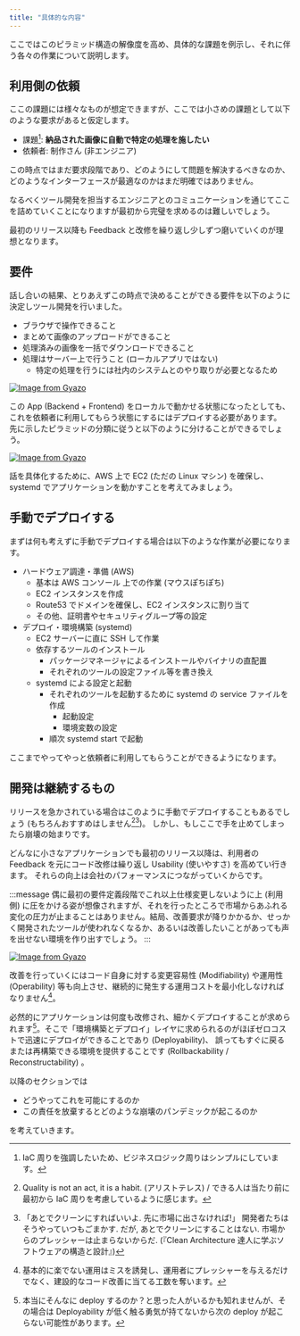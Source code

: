 ```yaml
---
title: "具体的な内容"
---
```


ここではこのピラミッド構造の解像度を高め、具体的な課題を例示し、それに伴う各々の作業について説明します。

## 利用側の依頼

ここの課題には様々なものが想定できますが、ここでは小さめの課題として以下のような要求があると仮定します。

- 課題[^サンプル課題]: **納品された画像に自動で特定の処理を施したい**
- 依頼者: 制作さん (非エンジニア)

[^サンプル課題]: IaC 周りを強調したいため、ビジネスロジック周りはシンプルにしています。

この時点ではまだ要求段階であり、どのようにして問題を解決するべきなのか、どのようなインターフェースが最適なのかはまだ明確ではありません。

なるべくツール開発を担当するエンジニアとのコミュニケーションを通じてここを詰めていくことになりますが最初から完璧を求めるのは難しいでしょう。

最初のリリース以降も Feedback と改修を繰り返し少しずつ磨いていくのが理想となります。

## 要件

話し合いの結果、とりあえずこの時点で決めることができる要件を以下のように決定しツール開発を行いました。

- ブラウザで操作できること
- まとめて画像のアップロードができること
- 処理済みの画像を一括でダウンロードできること
- 処理はサーバー上で行うこと (ローカルアプリではない)
  - 特定の処理を行うには社内のシステムとのやり取りが必要となるため

[![Image from Gyazo](https://i.gyazo.com/4f9f31d633b29037f4f5830fd51d3f37.png)](https://gyazo.com/4f9f31d633b29037f4f5830fd51d3f37)

この App (Backend + Frontend) をローカルで動かせる状態になったとしても、これを依頼者に利用してもらう状態にするにはデプロイする必要があります。
先に示したピラミッドの分類に従うと以下のように分けることができるでしょう。

[![Image from Gyazo](https://i.gyazo.com/7f908440e9bd5e801c882a63756939c4.png)](https://gyazo.com/7f908440e9bd5e801c882a63756939c4)

話を具体化するために、AWS 上で EC2 (ただの Linux マシン) を確保し、 systemd でアプリケーションを動かすことを考えてみましょう。

## 手動でデプロイする

まずは何も考えずに手動でデプロイする場合は以下のような作業が必要になります。

- ハードウェア調達・準備 (AWS)
  - 基本は AWS コンソール 上での作業 (マウスぽちぽち)
  - EC2 インスタンスを作成
  - Route53 でドメインを確保し、EC2 インスタンスに割り当て
  - その他、証明書やセキュリティグループ等の設定
- デプロイ・環境構築 (systemd)
  - EC2 サーバーに直に SSH して作業
  - 依存するツールのインストール
    - パッケージマネージャによるインストールやバイナリの直配置
    - それぞれのツールの設定ファイル等を書き換え
  - systemd による設定と起動
    - それぞれのツールを起動するために systemd の service ファイルを作成
      - 起動設定
      - 環境変数の設定
    - 順次 systemd start で起動

ここまでやってやっと依頼者に利用してもらうことができるようになります。

## 開発は継続するもの

リリースを急かされている場合はこのように手動でデプロイすることもあるでしょう (もちろんおすすめはしません[^quality_is_not_an_act_it_is_a_habit][^market_pressure_is_never_stop])。 しかし、もしここで手を止めてしまったら崩壊の始まりです。

[^quality_is_not_an_act_it_is_a_habit]: Quality is not an act, it is a habit. (アリストテレス) / できる人は当たり前に最初から IaC 周りを考慮しているように感じます。
[^market_pressure_is_never_stop]: 「あとでクリーンにすればいいよ. 先に市場に出さなければ!」 開発者たちはそうやっていつもごまかす. だが, あとでクリーンにすることはない. 市場からのプレッシャーは止まらないからだ. (『Clean Architecture 達人に学ぶソフトウェアの構造と設計』)

どんなに小さなアプリケーションでも最初のリリース以降は、利用者の Feedback を元にコード改修は繰り返し Usability (使いやすさ) を高めてい行きます。
それらの向上は会社のパフォーマンスにつながっていくからです。

:::message
偶に最初の要件定義段階でこれ以上仕様変更しないように上 (利用側) に圧をかける姿が想像されますが、それを行ったところで市場からあふれる変化の圧力が止まることはありません。結局、改善要求が降りかかるか、せっかく開発されたツールが使われなくなるか、あるいは改善したいことがあっても声を出せない環境を作り出すでしょう。
:::

[![Image from Gyazo](https://i.gyazo.com/9be5519fd4f9e12bbf652ca7d1efcca0.png)](https://gyazo.com/9be5519fd4f9e12bbf652ca7d1efcca0)

改善を行っていくにはコード自身に対する変更容易性 (Modifiability) や運用性 (Operability) 等も向上させ、継続的に発生する運用コストを最小化しなければなりません[^why_operability_is_important]。

[^why_operability_is_important]: 基本的に楽でない運用はミスを誘発[^why_operability_is_important_2]し、運用者にプレッシャーを与えるだけでなく、建設的なコード改善に当てる工数を奪います。
[^why_operability_is_important_2]:
    運用現場は楽じゃないとミスが起こる
    [Infrastructure as Code でセキュリティを楽にしよう ! #AWSDevLiveShow - YouTube](https://www.youtube.com/live/qr_Fx_ENjxE?si=tGnLqBipnMmpTqlh&t=380)

必然的にアプリケーションは何度も改修され、細かくデプロイすることが求められます[^may_not_deploy_because_of_low_deployability]。そこで「環境構築とデプロイ」レイヤに求められるのがほぼゼロコストで迅速にデプロイができることであり (Deployability)、 誤ってもすぐに戻るまたは再構築できる環境を提供することです (Rollbackability / Reconstructability) 。

[^may_not_deploy_because_of_low_deployability]: 本当にそんなに deploy するのか？と思った人がいるかも知れませんが、その場合は Deployability が低く触る勇気が持てないから次の deploy が起こらない可能性があります。

以降のセクションでは

- どうやってこれを可能にするのか
- この責任を放棄するとどのような崩壊のパンデミックが起こるのか

を考えていきます。
